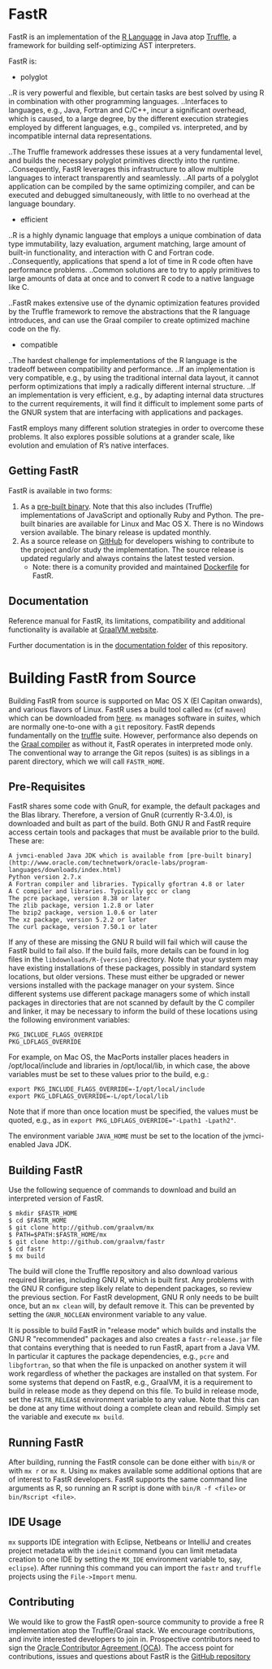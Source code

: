 # FastR

FastR is an implementation of the [R Language](http://www.r-project.org/) in Java atop [Truffle](https://github.com/graalvm/), a framework for building self-optimizing AST interpreters.

FastR is:

* polyglot

..R is very powerful and flexible, but certain tasks are best solved by using R in combination with other programming languages.
..Interfaces to languages, e.g., Java, Fortran and C/C++, incur a significant overhead, which is caused, to a large degree, by the different execution strategies employed by different languages, e.g., compiled vs. interpreted, and by incompatible internal data representations.

..The Truffle framework addresses these issues at a very fundamental level, and builds the necessary polyglot primitives directly into the runtime.
..Consequently, FastR leverages this infrastructure to allow multiple languages to interact transparently and seamlessly.
..All parts of a polyglot application can be compiled by the same optimizing compiler, and can be executed and debugged simultaneously, with little to no overhead at the language boundary.

* efficient

..R is a highly dynamic language that employs a unique combination of data type immutability, lazy evaluation, argument matching, large amount of built-in functionality, and interaction with C and Fortran code.
..Consequently, applications that spend a lot of time in R code often have performance problems.
..Common solutions are to try to apply primitives to large amounts of data at once and to convert R code to a native language like C.

..FastR makes extensive use of the dynamic optimization features provided by the Truffle framework to remove the abstractions that the R language introduces, and can use the Graal compiler to create optimized machine code on the fly.

* compatible

..The hardest challenge for implementations of the R language is the tradeoff between compatibility and performance.
..If an implementation is very compatible, e.g., by using the traditional internal data layout, it cannot perform optimizations that imply a radically different internal structure.
..If an implementation is very efficient, e.g., by adapting internal data structures to the current requirements, it will find it difficult to implement some parts of the GNUR system that are interfacing with applications and packages.

FastR employs many different solution strategies in order to overcome these problems.
It also explores possible solutions at a grander scale, like evolution and emulation of R’s native interfaces.

## Getting FastR

FastR is available in two forms:

1. As a [pre-built binary](http://www.graalvm.org/downloads/). Note that this also includes (Truffle) implementations of JavaScript and optionally Ruby and Python. The pre-built binaries are available for Linux and Mac OS X. There is no Windows version available. The binary release is updated monthly.
2. As a source release on [GitHub](https://github.com/graalvm/fastr) for developers wishing to contribute to the project and/or study the implementation. The source release is updated regularly and always contains the latest tested version.
    * Note: there is a comunity provided and maintained [Dockerfile](https://github.com/nuest/fastr-docker) for FastR.

## Documentation

Reference manual for FastR, its limitations, compatibility and additional functionality is
available at [GraalVM website](http://www.graalvm.org/docs/reference-manual/languages/r/).

Further documentation is in the [documentation folder](documentation/Index.md) of this repository.

# Building FastR from Source

Building FastR from source is supported on Mac OS X (El Capitan onwards), and various flavors of Linux.
FastR uses a build tool called `mx` (cf `maven`) which can be downloaded from [here](http://github.com/graalvm/mx).
`mx` manages software in _suites_, which are normally one-to-one with a `git` repository. FastR depends fundamentally on the [truffle](http://github.com/graalvm/graal) suite. However, performance also depends on the [Graal compiler](http://github.com/graalvm/graal) as without it, FastR operates in interpreted mode only. The conventional way to arrange the Git repos (suites) is as siblings in a parent directory, which we will call `FASTR_HOME`.

## Pre-Requisites
FastR shares some code with GnuR, for example, the default packages and the Blas library. Therefore, a version of GnuR (currently
R-3.4.0), is downloaded and built as part of the build. Both GNU R and FastR require access certain tools and packages that must be available
prior to the build. These are:

    A jvmci-enabled Java JDK which is available from [pre-built binary](http://www.oracle.com/technetwork/oracle-labs/program-languages/downloads/index.html)
    Python version 2.7.x
    A Fortran compiler and libraries. Typically gfortran 4.8 or later
    A C compiler and libraries. Typically gcc or clang
    The pcre package, version 8.38 or later
    The zlib package, version 1.2.8 or later
    The bzip2 package, version 1.0.6 or later
    The xz package, version 5.2.2 or later
    The curl package, version 7.50.1 or later

If any of these are missing the GNU R build will fail which will cause the FastR build to fail also. If the build fails, more details can be found in log files in
the `libdownloads/R-{version}` directory. Note that your system may have existing installations of these packages, possibly in standard system locations,
but older versions. These must either be upgraded or newer versions installed with the package manager on your system. Since different systems use different package
managers some of which install packages in directories that are not scanned by default by the C compiler and linker, it may be necessary to inform the build of these
locations using the following environment variables:

    PKG_INCLUDE_FLAGS_OVERRIDE
    PKG_LDFLAGS_OVERRIDE

For example, on Mac OS, the MacPorts installer places headers in /opt/local/include and libraries in /opt/local/lib, in which case, the above variables must be set to these
values prior to the build, e.g.:

    export PKG_INCLUDE_FLAGS_OVERRIDE=-I/opt/local/include
    export PKG_LDFLAGS_OVERRIDE=-L/opt/local/lib

 Note that if more than once location must be specified, the values must be quoted, e.g., as in `export PKG_LDFLAGS_OVERRIDE="-Lpath1 -Lpath2"`.

 The environment variable `JAVA_HOME` must be set to the location of the jvmci-enabled Java JDK.

## Building FastR
Use the following sequence of commands to download and build an interpreted version of FastR.

    $ mkdir $FASTR_HOME
    $ cd $FASTR_HOME
    $ git clone http://github.com/graalvm/mx
	$ PATH=$PATH:$FASTR_HOME/mx
	$ git clone http://github.com/graalvm/fastr
	$ cd fastr
	$ mx build

The build will clone the Truffle repository and also download various required libraries, including GNU R, which is built first. Any problems with the GNU R configure step likely relate
to dependent packages, so review the previous section. For FastR development, GNU R only needs to be built once, but an `mx clean` will, by default remove it. This can be prevented by setting
the `GNUR_NOCLEAN` environment variable to any value.

It is possible to build FastR in "release mode" which builds and installs the GNU R "recommended" packages and also creates a `fastr-release.jar` file that contains everything that is needed to
run FastR, apart from a Java VM. In particular it captures the package dependencies, e.g., `pcre` and `libgfortran`, so that when the file is unpacked on another system it will work regardless of whether the packages are installed on that system. For some systems that depend on FastR, e.g., GraalVM, it is a requirement to build in release mode as they depend on this file. To build in release mode, set the `FASTR_RELEASE` environment variable to any value. Note that this can be done at any time without doing a complete clean and rebuild. Simply set the variable and execute `mx build`.

## Running FastR

After building, running the FastR console can be done either with `bin/R` or  with `mx r` or `mx R`. Using `mx` makes available some additional options that are of interest to FastR developers.
FastR supports the same command line arguments as R, so running an R script is done with `bin/R -f <file>` or `bin/Rscript <file>`.

## IDE Usage

`mx` supports IDE integration with Eclipse, Netbeans or IntelliJ and creates project metadata with the `ideinit` command (you can limit metadata creation to one IDE by setting the `MX_IDE` environment variable to, say, `eclipse`). After running this command you can import the `fastr` and `truffle` projects using the `File->Import` menu.

## Contributing

We would like to grow the FastR open-source community to provide a free R implementation atop the Truffle/Graal stack.
We encourage contributions, and invite interested developers to join in.
Prospective contributors need to sign the [Oracle Contributor Agreement (OCA)](http://www.oracle.com/technetwork/community/oca-486395.html).
The access point for contributions, issues and questions about FastR is the [GitHub repository ](https://github.com/graalvm/fastr)

